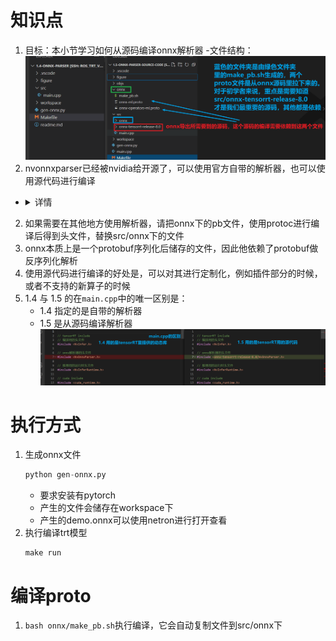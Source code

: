 # 知识点
1. 目标：本小节学习如何从源码编译onnx解析器
   -文件结构：
   ![avatar](./figure/1.structure.jpg)
2. nvonnxparser已经被nvidia给开源了，可以使用官方自带的解析器，也可以使用源代码进行编译
- <details> <!-- -->
     <summary> 详情 </summary>

   - 为了使用onnx导出网络有两种方式
     - 方法1： 我们使用自带的解析器，已经是动态库了, trtpy 也提供了放在特定地址下
         - 例：/datav/software/anaconda3/lib/python3.9/site-packages/trtpy/trt8cuda112cudnn8/lib64/libnvonnxparser.so
     - 方法2：要么我们直接使用源代码来编译
       - 源代码下载地址：https://github.com/onnx/onnx-tensorrt/tree/release/8.0
     - 参考figure/structure.png 有助于理解本项目与上一个项目的差异
       - [onnx-ml.proto 来源](https://github.com/onnx/onnx/blob/main/onnx/onnx-ml.proto)
       - [onnx-operators-ml.proto 来源](https://github.com/onnx/onnx/blob/main/onnx/onnx-operators-ml.proto)
       
 </details> <!-- -->

2. 如果需要在其他地方使用解析器，请把onnx下的pb文件，使用protoc进行编译后得到头文件，替换src/onnx下的文件
3. onnx本质上是一个protobuf序列化后储存的文件，因此他依赖了protobuf做反序列化解析
4. 使用源代码进行编译的好处是，可以对其进行定制化，例如插件部分的时候，或者不支持的新算子的时候
5. 1.4 与 1.5 的在`main.cpp`中的唯一区别是：
    - 1.4 指定的是自带的解析器
    - 1.5 是从源码编译解析器
      ![avatar](./figure/2.main.cpp-difference.jpg)

# 执行方式
1. 生成onnx文件
      ```python
      python gen-onnx.py
      ```
     - 要求安装有pytorch
     - 产生的文件会储存在workspace下
     - 产生的demo.onnx可以使用netron进行打开查看
2. 执行编译trt模型
    ```
    make run
    ```


# 编译proto
1. `bash onnx/make_pb.sh`执行编译，它会自动复制文件到src/onnx下